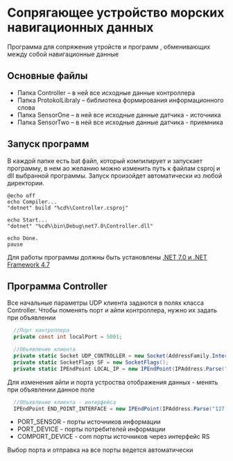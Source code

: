 # Сопрягающее устройство морских навигационных данных

Программа для сопряжения утройств и программ , обменивающих между собой навигационные данные 

## Основные файлы
- Папка Controller – в ней все исходные данные контроллера 
- Папка ProtokolLibraly – библиотека формирования информационного слова
- Папка SensorOne – в ней все исходные данные датчика - источника 
- Папка SensorTwo – в ней все исходные данные датчика - приемника

## Запуск программ 
В каждой папке есть bat файл, который компилирует и запускает программу, в нем ао желанию можно изменить путь к файлам csproj и dll выбранной программы.
Запуск произойдет автоматически из любой директории.
```
@echo off
echo Compiler...
"dotnet" build "%cd%\Controller.csproj"

echo Start...
"dotnet" "%cd%\bin\Debug\net7.0\Controller.dll"

echo Done.
pause
```

Для работы программы должны быть установлены [.NET 7.0 и .NET Framework 4.7](https://dotnet.microsoft.com/en-us/download/visual-studio-sdks)


## Программа Controller

Все начальные параметры UDP клиента задаются в полях класса Controller.
Чтобы поменять порт и айпи контроллера, нужно их задать при объявлении 


```C#
  //Порт контроллера
  private const int localPort = 5001;

  //Обьявление клиента 
  private static Socket UDP_CONTROLLER = new Socket(AddressFamily.InterNetwork, SocketType.Dgram, ProtocolType.Udp);
  private static SocketFlags SF = new SocketFlags();
  private static IPEndPoint LOCAL_IP = new IPEndPoint(IPAddress.Parse("127.0.0.1"), localPort);
```
Для изменения айпи и порта устроства отображения данных - менять при объявлении данное поле 
```C#
  //Объявление клиента - интерфейса 
  IPEndPoint END_POINT_INTERFACE = new IPEndPoint(IPAddress.Parse("127.0.0.1"), 5006);
```

- PORT_SENSOR - порты источников информации 
- PORT_DEVICE - порты потребителей информации 
- COMPORT_DEVICE - com порты источников через интерфейс RS

Выбор порта и отправка на все порты ведется автоматически

















